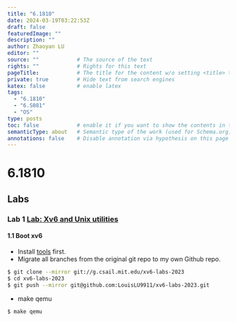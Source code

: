 ```yaml
---
title: "6.1810"
date: 2024-03-19T03:22:53Z
draft: false
featuredImage: ""
description: ""
author: Zhaoyan LU
editor: ""
source: ""            # The source of the text
rights: ""            # Rights for this text
pageTitle:            # The title for the content w/o setting <title> tag
private: true         # Hide text from search engines
katex: false          # enable latex
tags:
  - "6.1810"
  - "6.S081"
  - "OS"
type: posts
toc: false            # enable it if you want to show the contents in the sidebar
semanticType: about   # Semantic type of the work (used for Schema.org)
annotations: false    # Disable annotation via hypothesis on this page
---
```


# 6.1810

## Labs

### Lab 1 [Lab: Xv6 and Unix utilities](https://pdos.csail.mit.edu/6.828/2023/labs/util.html)

#### 1.1 Boot xv6

* Install [tools](https://pdos.csail.mit.edu/6.828/2023/tools.html) first.
* Migrate all branches from the original git repo to my own Github repo.

```bash
$ git clone --mirror git://g.csail.mit.edu/xv6-labs-2023
$ cd xv6-labs-2023
$ git push --mirror git@github.com:LouisLU9911/xv6-labs-2023.git
```

* make qemu

```bash
$ make qemu
```
